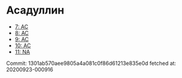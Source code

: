 # Асадуллин
- [7: AC](7.md)
- [8: AC](8.md)
- [9: AC](9.md)
- [10: AC](10.md)
- [11: NA](11.md)

Commit: 1301ab570aee9805a4a081c0f86d61213e835e0d
 fetched at: 20200923-000916
